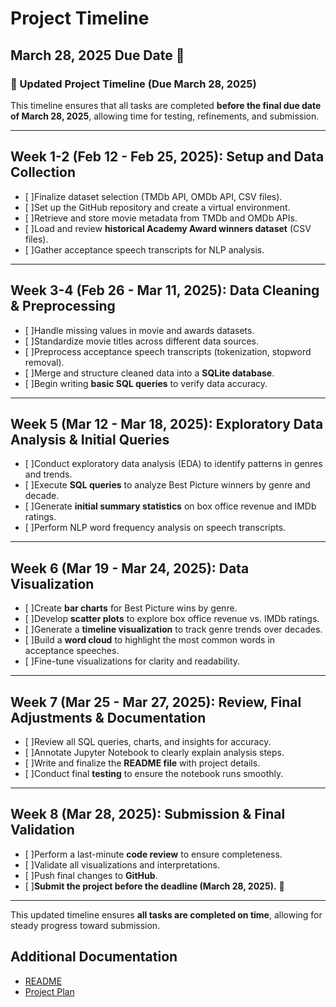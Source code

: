 # Project Timeline

## March 28, 2025 Due Date 📅

### **📅 Updated Project Timeline (Due March 28, 2025)**  

This timeline ensures that all tasks are completed **before the final due date of March 28, 2025**, allowing time for testing, refinements, and submission.

---

## **Week 1-2 (Feb 12 - Feb 25, 2025): Setup and Data Collection**  

- [ ]Finalize dataset selection (TMDb API, OMDb API, CSV files).  
- [ ]Set up the GitHub repository and create a virtual environment.  
- [ ]Retrieve and store movie metadata from TMDb and OMDb APIs.  
- [ ]Load and review **historical Academy Award winners dataset** (CSV files).  
- [ ]Gather acceptance speech transcripts for NLP analysis.  

---

## **Week 3-4 (Feb 26 - Mar 11, 2025): Data Cleaning & Preprocessing**  

- [ ]Handle missing values in movie and awards datasets.  
- [ ]Standardize movie titles across different data sources.  
- [ ]Preprocess acceptance speech transcripts (tokenization, stopword removal).  
- [ ]Merge and structure cleaned data into a **SQLite database**.  
- [ ]Begin writing **basic SQL queries** to verify data accuracy.  

---

## **Week 5 (Mar 12 - Mar 18, 2025): Exploratory Data Analysis & Initial Queries**  

- [ ]Conduct exploratory data analysis (EDA) to identify patterns in genres and trends.  
- [ ]Execute **SQL queries** to analyze Best Picture winners by genre and decade.  
- [ ]Generate **initial summary statistics** on box office revenue and IMDb ratings.  
- [ ]Perform NLP word frequency analysis on speech transcripts.  

---

## **Week 6 (Mar 19 - Mar 24, 2025): Data Visualization**  

- [ ]Create **bar charts** for Best Picture wins by genre.  
- [ ]Develop **scatter plots** to explore box office revenue vs. IMDb ratings.  
- [ ]Generate a **timeline visualization** to track genre trends over decades.  
- [ ]Build a **word cloud** to highlight the most common words in acceptance speeches.  
- [ ]Fine-tune visualizations for clarity and readability.  

---

## **Week 7 (Mar 25 - Mar 27, 2025): Review, Final Adjustments & Documentation**  

- [ ]Review all SQL queries, charts, and insights for accuracy.  
- [ ]Annotate Jupyter Notebook to clearly explain analysis steps.  
- [ ]Write and finalize the **README file** with project details.  
- [ ]Conduct final **testing** to ensure the notebook runs smoothly.  

---

## **Week 8 (Mar 28, 2025): Submission & Final Validation**  

- [ ]Perform a last-minute **code review** to ensure completeness.  
- [ ]Validate all visualizations and interpretations.  
- [ ]Push final changes to **GitHub**.  
- [ ]**Submit the project before the deadline (March 28, 2025).** 🎯  

---

This updated timeline ensures **all tasks are completed on time**, allowing for steady progress toward submission.

## Additional Documentation

- [README](README.md)
- [Project Plan](project_plan.md)
